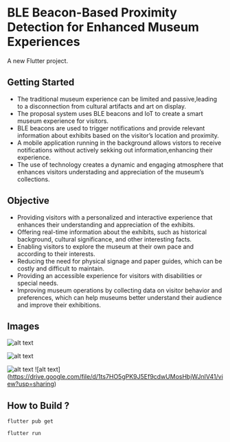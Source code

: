 # BLE Beacon-Based Proximity Detection for Enhanced Museum Experiences

A new Flutter project.

## Getting Started

- The traditional museum experience can be limited and passive,leading to a disconnection from cultural artifacts and art on display.
- The proposal system uses BLE beacons and IoT to create a smart museum experience for visitors.
- BLE beacons are used to trigger notifications and provide relevant information about exhibits based on the visitor’s location and proximity.
- A mobile application running in the background allows vistors to receive notifications without actively sekking out information,enhancing their experience.
- The use of technology creates a dynamic and engaging atmosphere that enhances visitors understading and appreciation of the museum’s collections.

## Objective

- Providing visitors with a personalized and interactive experience that enhances their understanding and appreciation of the exhibits.
- Offering real-time information about the exhibits, such as historical background, cultural significance, and other interesting facts.
- Enabling visitors to explore the museum at their own pace and according to their interests.
- Reducing the need for physical signage and paper guides, which can be costly and difficult to maintain.
- Providing an accessible experience for visitors with disabilities or special needs.
- Improving museum operations by collecting data on visitor behavior and preferences, which can help museums better understand their audience and improve their exhibitions.

## Images

![alt text](https://drive.google.com/file/d/1-rSGO5wXMx6CVMqR8Nz4cTRYxt9r08Pp/view?usp=sharing)

![alt text](https://drive.google.com/file/d/1NX3CJ3LYFYV2yiqLBIwsAaA6iJWFmE7T/view?usp=sharing)

![alt text](https://drive.google.com/file/d/1bJe9enf8xIlaCOxcfRWWRM1Av0FTKdkC/view?usp=sharing)
![alt text] (https://drive.google.com/file/d/1ts7HO5gPK9J5Ef9cdwUMosHbjWJnlV41/view?usp=sharing)

## How to Build ?

```
flutter pub get

flutter run
```
